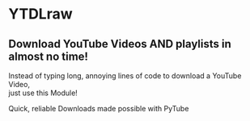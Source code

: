 # YTDLraw

## Download YouTube Videos AND playlists in almost no time!

Instead of typing long, annoying lines of code to download a YouTube Video,  
just use this Module!  

Quick, reliable Downloads made possible with PyTube